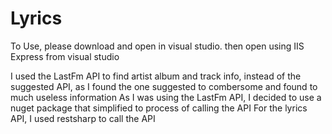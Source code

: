 # Lyrics

To Use, please download and open in visual studio. then open using IIS Express from visual studio

I used the LastFm API to find artist album and track info, instead of the suggested API, as I found the one suggested to combersome and found to much useless information
As I was using the LastFm API, I decided to use a nuget package that simplified to process of calling the API
For the lyrics API, I used restsharp to call the API